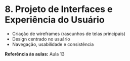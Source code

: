 # 8. **Projeto de Interfaces e Experiência do Usuário**

* Criação de wireframes (rascunhos de telas principais)
* Design centrado no usuário
* Navegação, usabilidade e consistência

**Referência às aulas:** Aula 13